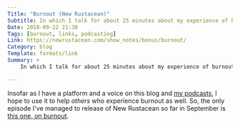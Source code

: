 ```yaml
---
Title: "Burnout (New Rustacean)"
Subtitle: In which I talk for about 25 minutes about my experience of burnout.
Date: 2018-09-22 21:30
Tags: [burnout, links, podcasting]
Link: https://newrustacean.com/show_notes/bonus/burnout/
Category: blog
Template: formats/link
Summary: >
    In which I talk for about 25 minutes about my experience of burnout.

---
```


Insofar as I have a platform and a voice on this blog and [my podcasts], I hope to use it to help *others* who experience burnout as well. So, the only episode I've managed to release of New Rustacean so far in September is [this one, on burnout][link].

[my podcasts]: https://v4.chriskrycho.com/podcasts.html
[link]: https://newrustacean.com/show_notes/bonus/burnout/
